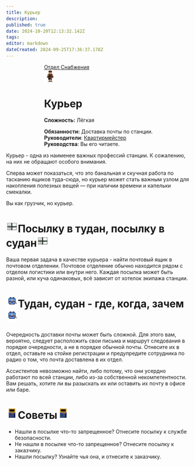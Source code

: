 ```yaml
---
title: Курьер
description: 
published: true
date: 2024-10-20T12:13:32.142Z
tags: 
editor: markdown
dateCreated: 2024-09-25T17:36:37.178Z
---
```


<div style="display: flex; justify-content: center;">
<div class="roles-passport cargo">
  <div class="title cargo"><a href="/roles">Отдел Снабжения</a></div>
  <div>
    <div><div><img class="courier" src="/roles/courier.png"></div></div>
  <div><div>
    <h1>Курьер</h1>
    <p><strong>Сложность:</strong> Лёгкая</p>
    <strong>Обязанности:</strong> Доставка почты по станции.<br>
    <b>Руководители</b>: <a href="/roles/quartermaster">Квартирмейстер</a><br>
    <b>Руководства</b>: Вы его читаете.
  </div></div>
  </div>
</div>
</div>

Курьер - одна из наименее важных профессий станции. К сожалению, на них не обращают особого внимания.

Сперва может показаться, что это банальная и скучная работа по тасканию ящиков туда-сюда, но курьер может стать важным узлом для накопления полезных вещей — при наличии времени и капельки смекалки.

Вы как грузчик, но курьер.

# <img class="h1z" src="/roles/cargo/courier/mail.gif">Посылку в тудан, посылку в судан<img class="h1z" src="/roles/cargo/courier/mail.gif">

Ваша первая задача в качестве курьера - найти почтовый ящик в почтовом отделении. Почтовое отделение обычно находится рядом с отделом логистики или внутри него. Каждая посылка может быть разной, или куча одинаковых, всё зависит от хотелок экипажа станции. 

# <img class="h1z" src="/roles/cargo/courier/mailbag.png">Тудан, судан - где, когда, зачем<img class="h1z" src="/roles/cargo/courier/mailbag.png">

Очередность доставки почты может быть сложной. Для этого вам, вероятно, следует расположить свои письма и маршрут следования в порядке очередности, а не в порядке обычной почты. Отнесите их в отдел, оставьте на стойке регистрации и предупредите сотрудника по радио о том, что почта доставлена в их отдел.

Ассистентов невозможно найти, либо потому, что они усердно работают по всей станции, либо из-за собственной некомпетентности. Вам решать, хотите ли вы разыскать их или оставить их почту в офисе или баре. 

# <img class="h1z" src="/roles/cargo/courier/mailing_unit.png">Советы<img class="h1z" src="/roles/cargo/courier/mailing_unit.png">

- Нашли в посылке что-то запрещенное? Отнесите посылку к службе безопасности.
- Не нашли в посылке что-то запрещенное? Отнесите посылку к заказчику.
- Нашли посылку? Узнайте чья она, и отнесите к заказчику.


<div class="table"></div>

